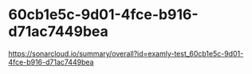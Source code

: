 # 60cb1e5c-9d01-4fce-b916-d71ac7449bea
https://sonarcloud.io/summary/overall?id=examly-test_60cb1e5c-9d01-4fce-b916-d71ac7449bea
